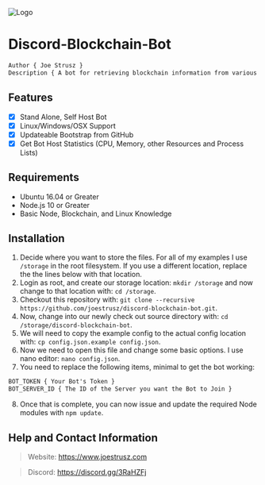 ![Logo](https://www.joestrusz.com/images/logo_small.png)
# Discord-Blockchain-Bot
```css
Author { Joe Strusz }
Description { A bot for retrieving blockchain information from various explorer APIs. }
```
## Features
- [x] Stand Alone, Self Host Bot
- [x] Linux/Windows/OSX Support
- [x] Updateable Bootstrap from GitHub
- [x] Get Bot Host Statistics (CPU, Memory, other Resources and Process Lists)

## Requirements
* Ubuntu 16.04 or Greater
* Node.js 10 or Greater
* Basic Node, Blockchain, and Linux Knowledge

## Installation
1. Decide where you want to store the files. For all of my examples I use `/storage` in the root filesystem. If you use a different location, replace the the lines below with that location.
2. Login as root, and create our storage location: `mkdir /storage` and now change to that location with: `cd /storage`.
3. Checkout this repository with: `git clone --recursive https://github.com/joestrusz/discord-blockchain-bot.git`.
4. Now, change into our newly check out source directory with: `cd /storage/discord-blockchain-bot`. 
5. We will need to copy the example config to the actual config location with: `cp config.json.example config.json`.
6. Now we need to open this file and change some basic options. I use nano editor: `nano config.json`.
7. You need to replace the following items, minimal to get the bot working:
```css
BOT_TOKEN { Your Bot's Token }
BOT_SERVER_ID { The ID of the Server you want the Bot to Join }
```
8. Once that is complete, you can now issue and update the required Node modules with `npm update`. 

## Help and Contact Information
> Website: https://www.joestrusz.com

> Discord: https://discord.gg/3RaHZFj

